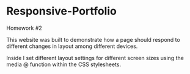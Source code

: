 # Responsive-Portfolio
Homework #2

This website was built to demonstrate how a page should respond to different changes
in layout among different devices.

Inside I set different layout settings for different screen sizes using the media @ function within the CSS stylesheets.
